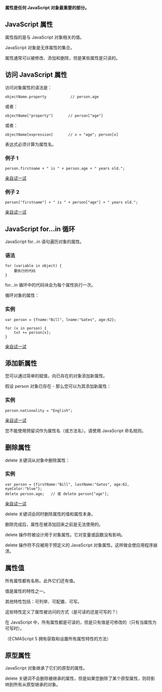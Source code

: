 **属性是任何 JavaScript 对象最重要的部分。**

## JavaScript 属性

属性指的是与 JavaScript 对象相关的值。

JavaScript 对象是无序属性的集合。

属性通常可以被修改、添加和删除，但是某些属性是只读的。

## 访问 JavaScript 属性

访问对象属性的语法是：

```
objectName.property           // person.age
```

或者：

```
objectName["property"]       // person["age"]
```

或者：

```
objectName[expression]       // x = "age"; person[x]
```

表达式必须计算为属性名。

### 例子 1

```
person.firstname + " is " + person.age + " years old.";
```

[亲自试一试](https://www.w3school.com.cn/tiy/t.asp?f=js_object_property_access_1)

### 例子 2

```
person["firstname"] + " is " + person["age"] + " years old.";
```

[亲自试一试](https://www.w3school.com.cn/tiy/t.asp?f=js_object_property_access_2)

## JavaScript for...in 循环

JavaScript for...in 语句遍历对象的属性。

### 语法

```
for (variable in object) {
    要执行的代码
}
```

for...in 循环中的代码块会为每个属性执行一次。

循环对象的属性：

### 实例

```
var person = {fname:"Bill", lname:"Gates", age:62}; 

for (x in person) {
    txt += person[x];
}
```

[亲自试一试](https://www.w3school.com.cn/tiy/t.asp?f=js_object_property_for_in)

## 添加新属性

您可以通过简单的赋值，向已存在的对象添加新属性。

假设 person 对象已存在 - 那么您可以为其添加新属性：

### 实例

```
person.nationality = "English";
```

[亲自试一试](https://www.w3school.com.cn/tiy/t.asp?f=js_object_property_add)

您不能使用预留词作为属性名（或方法名）。请使用 JavaScript 命名规则。

## 删除属性

delete 关键词从对象中删除属性：

### 实例

```
var person = {firstName:"Bill", lastName:"Gates", age:62, eyeColor:"blue"};
delete person.age;   // 或 delete person["age"];
```

[亲自试一试](https://www.w3school.com.cn/tiy/t.asp?f=js_object_property_delete)

delete 关键词会同时删除属性的值和属性本身。

删除完成后，属性在被添加回来之前是无法使用的。

delete 操作符被设计用于对象属性。它对变量或函数没有影响。

delete 操作符不应被用于预定义的 JavaScript 对象属性。这样做会使应用程序崩溃。

## 属性值

所有属性都有名称。此外它们还有值。

值是属性的特性之一。

其他特性包括：可列举、可配置、可写。

这些特性定义了属性被访问的方式（是可读的还是可写的？）

在 JavaScript 中，所有属性都是可读的，但是只有值是可修改的（只有当属性为可写时）。

（ECMAScript 5 拥有获取和设置所有属性特性的方法）

## 原型属性

JavaScript 对象继承了它们的原型的属性。

delete 关键词不会删除被继承的属性，但是如果您删除了某个原型属性，则将影响到所有从原型继承的对象。